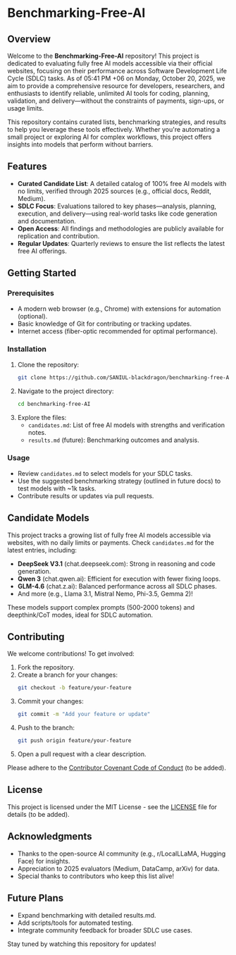 # Benchmarking-Free-AI

## Overview
Welcome to the **Benchmarking-Free-AI** repository! This project is dedicated to evaluating fully free AI models accessible via their official websites, focusing on their performance across Software Development Life Cycle (SDLC) tasks. As of 05:41 PM +06 on Monday, October 20, 2025, we aim to provide a comprehensive resource for developers, researchers, and enthusiasts to identify reliable, unlimited AI tools for coding, planning, validation, and delivery—without the constraints of payments, sign-ups, or usage limits.

This repository contains curated lists, benchmarking strategies, and results to help you leverage these tools effectively. Whether you're automating a small project or exploring AI for complex workflows, this project offers insights into models that perform without barriers.

## Features
- **Curated Candidate List**: A detailed catalog of 100% free AI models with no limits, verified through 2025 sources (e.g., official docs, Reddit, Medium).
- **SDLC Focus**: Evaluations tailored to key phases—analysis, planning, execution, and delivery—using real-world tasks like code generation and documentation.
- **Open Access**: All findings and methodologies are publicly available for replication and contribution.
- **Regular Updates**: Quarterly reviews to ensure the list reflects the latest free AI offerings.

## Getting Started
### Prerequisites
- A modern web browser (e.g., Chrome) with extensions for automation (optional).
- Basic knowledge of Git for contributing or tracking updates.
- Internet access (fiber-optic recommended for optimal performance).

### Installation
1. Clone the repository:
   ```bash
   git clone https://github.com/SANIUL-blackdragon/benchmarking-free-AI.git
   ```
2. Navigate to the project directory:
   ```bash
   cd benchmarking-free-AI
   ```
3. Explore the files:
   - `candidates.md`: List of free AI models with strengths and verification notes.
   - `results.md` (future): Benchmarking outcomes and analysis.

### Usage
- Review `candidates.md` to select models for your SDLC tasks.
- Use the suggested benchmarking strategy (outlined in future docs) to test models with ~1k tasks.
- Contribute results or updates via pull requests.

## Candidate Models
This project tracks a growing list of fully free AI models accessible via websites, with no daily limits or payments. Check `candidates.md` for the latest entries, including:
- **DeepSeek V3.1** (chat.deepseek.com): Strong in reasoning and code generation.
- **Qwen 3** (chat.qwen.ai): Efficient for execution with fewer fixing loops.
- **GLM-4.6** (chat.z.ai): Balanced performance across all SDLC phases.
- And more (e.g., Llama 3.1, Mistral Nemo, Phi-3.5, Gemma 2)!

These models support complex prompts (500-2000 tokens) and deepthink/CoT modes, ideal for SDLC automation.

## Contributing
We welcome contributions! To get involved:
1. Fork the repository.
2. Create a branch for your changes:
   ```bash
   git checkout -b feature/your-feature
   ```
3. Commit your changes:
   ```bash
   git commit -m "Add your feature or update"
   ```
4. Push to the branch:
   ```bash
   git push origin feature/your-feature
   ```
5. Open a pull request with a clear description.

Please adhere to the [Contributor Covenant Code of Conduct](CODE_OF_CONDUCT.md) (to be added).

## License
This project is licensed under the MIT License - see the [LICENSE](LICENSE) file for details (to be added).

## Acknowledgments
- Thanks to the open-source AI community (e.g., r/LocalLLaMA, Hugging Face) for insights.
- Appreciation to 2025 evaluators (Medium, DataCamp, arXiv) for data.
- Special thanks to contributors who keep this list alive!

## Future Plans
- Expand benchmarking with detailed results.md.
- Add scripts/tools for automated testing.
- Integrate community feedback for broader SDLC use cases.

Stay tuned by watching this repository for updates!
